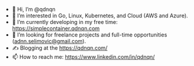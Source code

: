 - 👋 Hi, I’m @qdnqn
- 👀 I’m interested in Go, Linux, Kubernetes, and Cloud (AWS and Azure).
- 🌱 I’m currently developing in my free time: https://simplecontainer.qdnqn.com
- 💞️ I’m looking for freelance projects and full-time opportunities (adnn.selimovic@gmail.com).
- ✍️ Blogging at the https://qdnqn.com/
- 📫 How to reach me: https://www.linkedin.com/in/qdnqn/

<!---
qdnqn/qdnqn is a ✨ special ✨ repository because its `README.md` (this file) appears on your GitHub profile.
You can click the Preview link to take a look at your changes.
--->
